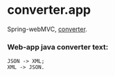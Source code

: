 # converter.app

Spring-webMVC, [converter](https://github.com/EgorKrivosheev/converter "Egor Krivosheev / converter").

### Web-app java converter text:

    JSON -> XML;
    XML -> JSON.
